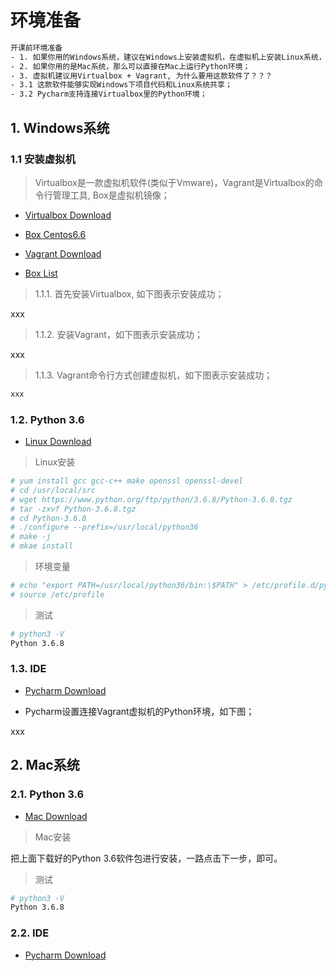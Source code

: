 # 环境准备

```bash
开课前环境准备
- 1. 如果你用的Windows系统，建议在Windows上安装虚拟机，在虚拟机上安装Linux系统，Linux系统上运行Python环境；
- 2. 如果你用的是Mac系统，那么可以直接在Mac上运行Python环境；
- 3. 虚拟机建议用Virtualbox + Vagrant, 为什么要用这款软件了？？？ 
- 3.1 这款软件能够实现Windows下项目代码和Linux系统共享；
- 3.2 Pycharm支持连接Virtualbox里的Python环境；
```

## 1. Windows系统


### 1.1 安装虚拟机

> Virtualbox是一款虚拟机软件(类似于Vmware)，Vagrant是Virtualbox的命令行管理工具, Box是虚拟机镜像；

- [Virtualbox Download](https://download.virtualbox.org/virtualbox/5.2.26/VirtualBox-5.2.26-128414-Win.exe)
- [Box Centos6.6](https://github.com/tommy-muehle/puppet-vagrant-boxes/releases/download/1.0.0/centos-6.6-x86_64.box)
- [Vagrant Download](https://releases.hashicorp.com/vagrant/2.2.4/vagrant_2.2.4_x86_64.msi)

- [Box List](http://www.vagrantbox.es/)

> 1.1.1. 首先安装Virtualbox, 如下图表示安装成功；

xxx


> 1.1.2. 安装Vagrant，如下图表示安装成功；

xxx

> 1.1.3. Vagrant命令行方式创建虚拟机，如下图表示安装成功；

```bash
xxx
```

### 1.2. Python 3.6
- [Linux Download](https://www.python.org/ftp/python/3.6.8/Python-3.6.8.tgz)

> Linux安装
```bash
# yum install gcc gcc-c++ make openssl openssl-devel
# cd /usr/local/src
# wget https://www.python.org/ftp/python/3.6.8/Python-3.6.8.tgz
# tar -zxvf Python-3.6.8.tgz
# cd Python-3.6.8
# ./configure --prefix=/usr/local/python36
# make -j
# mkae install
```

> 环境变量
```bash
# echo "export PATH=/usr/local/python36/bin:\$PATH" > /etc/profile.d/python36.sh
# source /etc/profile
```

> 测试
```bash
# python3 -V
Python 3.6.8
```

### 1.3. IDE

- [Pycharm Download](https://www.jetbrains.com/pycharm/download/download-thanks.html?platform=windows)


- Pycharm设置连接Vagrant虚拟机的Python环境，如下图；

xxx




## 2. Mac系统


### 2.1. Python 3.6
- [Mac Download](https://www.python.org/ftp/python/3.6.8/python-3.6.8-macosx10.9.pkg)


> Mac安装

把上面下载好的Python 3.6软件包进行安装，一路点击下一步，即可。


> 测试
```bash
# python3 -V
Python 3.6.8
```


### 2.2. IDE

- [Pycharm Download](https://www.jetbrains.com/pycharm/download/download-thanks.html?platform=mac)
